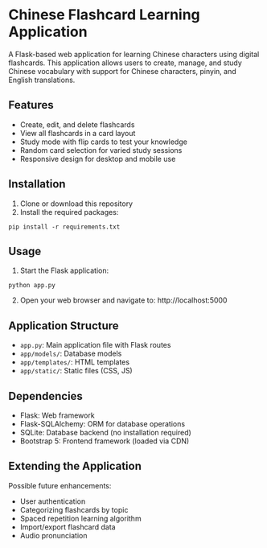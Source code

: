 # Chinese Flashcard Learning Application

A Flask-based web application for learning Chinese characters using digital flashcards. This application allows users to create, manage, and study Chinese vocabulary with support for Chinese characters, pinyin, and English translations.

## Features

- Create, edit, and delete flashcards
- View all flashcards in a card layout
- Study mode with flip cards to test your knowledge
- Random card selection for varied study sessions
- Responsive design for desktop and mobile use

## Installation

1. Clone or download this repository
2. Install the required packages:

```
pip install -r requirements.txt
```

## Usage

1. Start the Flask application:

```
python app.py
```

2. Open your web browser and navigate to: http://localhost:5000

## Application Structure

- `app.py`: Main application file with Flask routes
- `app/models/`: Database models
- `app/templates/`: HTML templates
- `app/static/`: Static files (CSS, JS)

## Dependencies

- Flask: Web framework
- Flask-SQLAlchemy: ORM for database operations
- SQLite: Database backend (no installation required)
- Bootstrap 5: Frontend framework (loaded via CDN)

## Extending the Application

Possible future enhancements:
- User authentication
- Categorizing flashcards by topic
- Spaced repetition learning algorithm
- Import/export flashcard data
- Audio pronunciation
